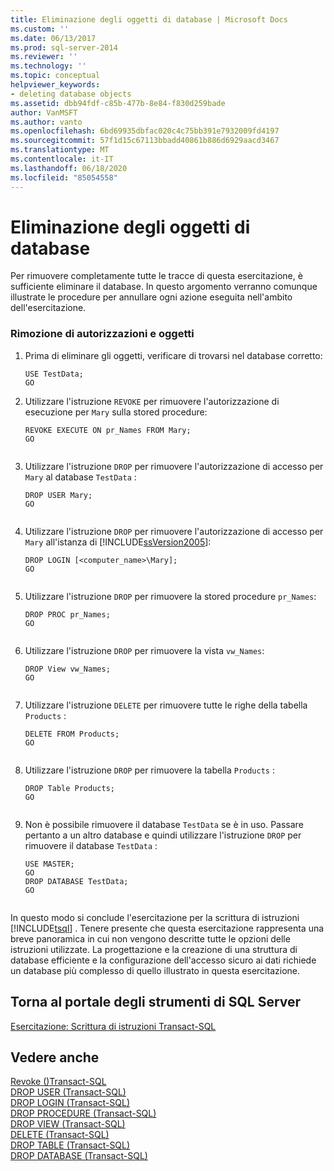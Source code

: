 ```yaml
---
title: Eliminazione degli oggetti di database | Microsoft Docs
ms.custom: ''
ms.date: 06/13/2017
ms.prod: sql-server-2014
ms.reviewer: ''
ms.technology: ''
ms.topic: conceptual
helpviewer_keywords:
- deleting database objects
ms.assetid: dbb94fdf-c85b-477b-8e84-f830d259bade
author: VanMSFT
ms.author: vanto
ms.openlocfilehash: 6bd69935dbfac020c4c75bb391e7932009fd4197
ms.sourcegitcommit: 57f1d15c67113bbadd40861b886d6929aacd3467
ms.translationtype: MT
ms.contentlocale: it-IT
ms.lasthandoff: 06/18/2020
ms.locfileid: "85054558"
---
```

# <a name="deleting-database-objects"></a>Eliminazione degli oggetti di database
  Per rimuovere completamente tutte le tracce di questa esercitazione, è sufficiente eliminare il database. In questo argomento verranno comunque illustrate le procedure per annullare ogni azione eseguita nell'ambito dell'esercitazione.  
  
### <a name="removing-permissions-and-objects"></a>Rimozione di autorizzazioni e oggetti  
  
1.  Prima di eliminare gli oggetti, verificare di trovarsi nel database corretto:  
  
    ```  
    USE TestData;  
    GO  
    ```  
  
2.  Utilizzare l'istruzione `REVOKE` per rimuovere l'autorizzazione di esecuzione per `Mary` sulla stored procedure:  
  
    ```  
    REVOKE EXECUTE ON pr_Names FROM Mary;  
    GO  
  
    ```  
  
3.  Utilizzare l'istruzione `DROP` per rimuovere l'autorizzazione di accesso per `Mary` al database `TestData` :  
  
    ```  
    DROP USER Mary;  
    GO  
  
    ```  
  
4.  Utilizzare l'istruzione `DROP` per rimuovere l'autorizzazione di accesso per `Mary` all'istanza di [!INCLUDE[ssVersion2005](../includes/ssversion2005-md.md)]:  
  
    ```  
    DROP LOGIN [<computer_name>\Mary];  
    GO  
  
    ```  
  
5.  Utilizzare l'istruzione `DROP` per rimuovere la stored procedure `pr_Names`:  
  
    ```  
    DROP PROC pr_Names;  
    GO  
  
    ```  
  
6.  Utilizzare l'istruzione `DROP` per rimuovere la vista `vw_Names`:  
  
    ```  
    DROP View vw_Names;  
    GO  
  
    ```  
  
7.  Utilizzare l'istruzione `DELETE` per rimuovere tutte le righe della tabella `Products` :  
  
    ```  
    DELETE FROM Products;  
    GO  
  
    ```  
  
8.  Utilizzare l'istruzione `DROP` per rimuovere la tabella `Products` :  
  
    ```  
    DROP Table Products;  
    GO  
  
    ```  
  
9. Non è possibile rimuovere il database `TestData` se è in uso. Passare pertanto a un altro database e quindi utilizzare l'istruzione `DROP` per rimuovere il database `TestData` :  
  
    ```  
    USE MASTER;  
    GO  
    DROP DATABASE TestData;  
    GO  
  
    ```  
  
 In questo modo si conclude l'esercitazione per la scrittura di istruzioni [!INCLUDE[tsql](../includes/tsql-md.md)] . Tenere presente che questa esercitazione rappresenta una breve panoramica in cui non vengono descritte tutte le opzioni delle istruzioni utilizzate. La progettazione e la creazione di una struttura di database efficiente e la configurazione dell'accesso sicuro ai dati richiede un database più complesso di quello illustrato in questa esercitazione.  
  
## <a name="return-to-sql-server-tools-portal"></a>Torna al portale degli strumenti di SQL Server  
 [Esercitazione: Scrittura di istruzioni Transact-SQL](tutorial-writing-transact-sql-statements.md)  
  
## <a name="see-also"></a>Vedere anche  
 [Revoke &#40;&#41;Transact-SQL](/sql/t-sql/statements/revoke-transact-sql)   
 [DROP USER &#40;Transact-SQL&#41;](/sql/t-sql/statements/drop-user-transact-sql)   
 [DROP LOGIN &#40;Transact-SQL&#41;](/sql/t-sql/statements/drop-login-transact-sql)   
 [DROP PROCEDURE &#40;Transact-SQL&#41;](/sql/t-sql/statements/drop-procedure-transact-sql)   
 [DROP VIEW &#40;Transact-SQL&#41;](/sql/t-sql/statements/drop-view-transact-sql)   
 [DELETE &#40;Transact-SQL&#41;](/sql/t-sql/statements/delete-transact-sql)   
 [DROP TABLE &#40;Transact-SQL&#41;](/sql/t-sql/statements/drop-table-transact-sql)   
 [DROP DATABASE &#40;Transact-SQL&#41;](/sql/t-sql/statements/drop-database-audit-specification-transact-sql)  
  
  
